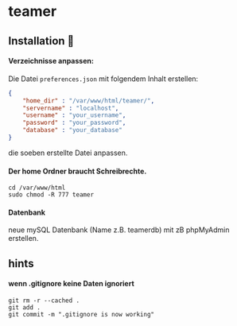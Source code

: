 # teamer
## Installation :snail:

#### Verzeichnisse anpassen:
Die Datei `preferences.json` mit folgendem Inhalt erstellen:
```json
{
    "home_dir" : "/var/www/html/teamer/",
    "servername" : "localhost",
    "username" : "your_username",
    "password" : "your_password",
    "database" : "your_database" 
}
```
die soeben erstellte Datei anpassen.
#### Der home Ordner braucht Schreibrechte.
```linux
cd /var/www/html
sudo chmod -R 777 teamer
```  
#### Datenbank
neue mySQL Datenbank (Name z.B. teamerdb) mit zB phpMyAdmin erstellen. 

## hints
#### wenn .gitignore keine Daten ignoriert
```
git rm -r --cached .
git add .
git commit -m ".gitignore is now working"
```
